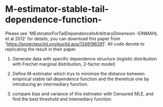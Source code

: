 # M-estimator-stable-tail-dependence-function-
Please see 'MEstmatorForTailDependenceInArbitraryDimension -EINMAHL et al 2012' for details, you can download this paper from 'https://projecteuclid.org/euclid.aos/1349196391'. All code devote to replicating the result in their paper.

1. Generate data with specific dependence structure (logistic distribution with Frechet marginal distribution, 2-factor model)

2. Define M-estimator which trys to minimize the distance between empirical stable tail dependence function and the theretical one by introducing an intermediary function. 

3. compare bias and variance of this estimator with Censured MLE, and find the best threshold and intemediary function.
